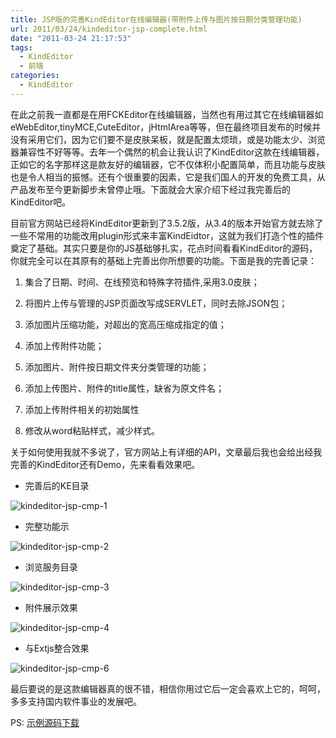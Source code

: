 ```yaml
---
title: JSP版的完善KindEditor在线编辑器(带附件上传与图片按日期分类管理功能)
url: 2011/03/24/kindeditor-jsp-complete.html
date: "2011-03-24 21:17:53"
tags: 
  - KindEditor
  - 前端
categories:
  - KindEditor
---
```


在此之前我一直都是在用FCKEditor在线编辑器，当然也有用过其它在线编辑器如eWebEditor,tinyMCE,CuteEditor，jHtmlArea等等，但在最终项目发布的时候并没有采用它们，因为它们要不是皮肤呆板，就是配置太烦琐，或是功能太少、浏览器兼容性不好等等。去年一个偶然的机会让我认识了KindEditor这款在线编辑器，正如它的名字那样这是款友好的编辑器，它不仅体积小配置简单，而且功能与皮肤也是令人相当的振憾。还有个很重要的因素，它是我们国人的开发的免费工具，从产品发布至今更新脚步未曾停止哦。下面就会大家介绍下经过我完善后的KindEditor吧。

<!--more-->

目前官方网站已经将KindEditor更新到了3.5.2版，从3.4的版本开始官方就去除了一些不常用的功能改用plugin形式来丰富KindEidtor，这就为我们打造个性的插件奠定了基础。其实只要是你的JS基础够扎实，花点时间看看KindEditor的源码，你就完全可以在其原有的基础上完善出你所想要的功能。下面是我的完善记录：

1. 集合了日期、时间、在线预览和特殊字符插件,采用3.0皮肤；

2. 将图片上传与管理的JSP页面改写成SERVLET，同时去除JSON包；

3. 添加图片压缩功能，对超出的宽高压缩成指定的值；

4. 添加上传附件功能；
 
5. 添加图片、附件按日期文件夹分类管理的功能；

6. 添加上传图片、附件的title属性，缺省为原文件名；

7. 添加上传附件相关的初始属性

8. 修改从word粘贴样式，减少样式。

关于如何使用我就不多说了，官方网站上有详细的API，文章最后我也会给出经我完善的KindEditor还有Demo，先来看看效果吧。

* 完善后的KE目录

![kindeditor-jsp-cmp-1](http://myblog.lisenhui.cn/2011/03-24-kindeditor-jsp-cmp-1.png-alias)

* 完整功能示

![kindeditor-jsp-cmp-2](http://myblog.lisenhui.cn/2011/03-24-kindeditor-jsp-cmp-2.png-alias)

* 浏览服务目录

![kindeditor-jsp-cmp-3](http://myblog.lisenhui.cn/2011/03-24-kindeditor-jsp-cmp-3.png-alias)

* 附件展示效果

![kindeditor-jsp-cmp-4](http://myblog.lisenhui.cn/2011/03-24-kindeditor-jsp-cmp-4.png-alias)

* 与Extjs整合效果

![kindeditor-jsp-cmp-6](http://myblog.lisenhui.cn/2011/03-24-kindeditor-jsp-cmp-6.png-alias)

最后要说的是这款编辑器真的很不错，相信你用过它后一定会喜欢上它的，呵呵，多多支持国内软件事业的发展吧。

PS: [示例源码下载](http://dl.iteye.com/topics/download/d51d975a-6003-385b-921b-22c05ed3bad6)

